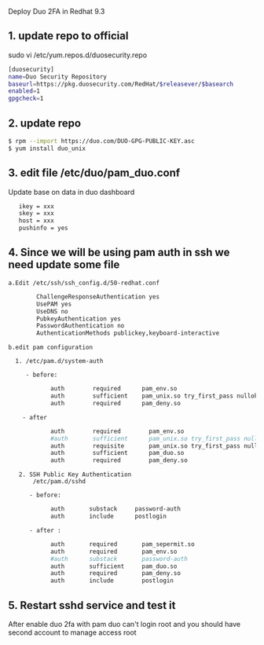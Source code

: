 Deploy Duo 2FA in Redhat 9.3 

## 1. update repo to  official 
sudo vi /etc/yum.repos.d/duosecurity.repo 
```bash
[duosecurity]
name=Duo Security Repository
baseurl=https://pkg.duosecurity.com/RedHat/$releasever/$basearch
enabled=1
gpgcheck=1
```
## 2. update repo 
```bash
$ rpm --import https://duo.com/DUO-GPG-PUBLIC-KEY.asc
$ yum install duo_unix
```

## 3. edit file /etc/duo/pam_duo.conf

   Update base on data in duo dashboard

```bash
   ikey = xxx
   skey = xxx
   host = xxx
   pushinfo = yes
```

 ## 4. Since we will be using pam auth in ssh we need update some file
    a.Edit /etc/ssh/ssh_config.d/50-redhat.conf

```bash   
        ChallengeResponseAuthentication yes
        UsePAM yes
        UseDNS no
        PubkeyAuthentication yes
        PasswordAuthentication no
        AuthenticationMethods publickey,keyboard-interactive
```

    b.edit pam configuration
       
      1. /etc/pam.d/system-auth 
              
         - before:   

```bash
            auth        required      pam_env.so
            auth        sufficient    pam_unix.so try_first_pass nullok
            auth        required      pam_deny.so
```

        - after 

```bash
            auth        required        pam_env.so
            #auth       sufficient      pam_unix.so try_first_pass nullok
            auth        requisite       pam_unix.so try_first_pass nullok
            auth        sufficient      pam_duo.so
            auth        required        pam_deny.so 
```

       2. SSH Public Key Authentication
           /etc/pam.d/sshd
         
          - before:
            
```bash
            auth       substack     password-auth
            auth       include      postlogin
```
          - after : 
            
```bash
            auth       required       pam_sepermit.so
            auth       required       pam_env.so
            #auth      substack       password-auth
            auth       sufficient     pam_duo.so
            auth       required       pam_deny.so
            auth       include        postlogin
```
##    5. Restart sshd service and test it 

After enable duo 2fa with pam duo can't login root and you should have second account to manage access root 

            